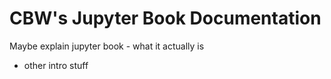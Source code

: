# CBW's Jupyter Book Documentation

Maybe explain jupyter book - what it actually is 

+ other intro stuff